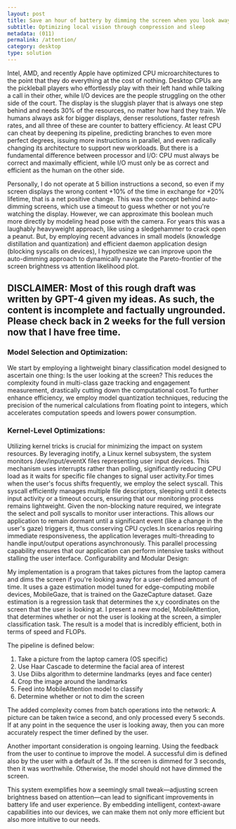 ```yaml
---
layout: post
title: Save an hour of battery by dimming the screen when you look away
subtitle: Optimizing local vision through compression and sleep
metadata: (011)
permalink: /attention/
category: desktop
type: solution
---
```



Intel, AMD, and recently Apple have optimized CPU microarchitectures to the point that they do everything at the cost of nothing. Desktop CPUs are the pickleball players who effortlessly play with their left hand while talking a call in their other, while I/O devices are the people struggling on the other side of the court. The display is the sluggish player that is always one step behind and needs 30% of the resources, no matter how hard they train. We humans always ask for bigger displays, denser resolutions, faster refresh rates, and all three of these are counter to battery efficiency. At least CPU can cheat by deepening its pipeline, predicting branches to even more perfect degrees, issuing more instructions in parallel, and even radically changing its architecture to support new workloads. But there is a fundamental difference between processor and I/O: CPU must always be correct and maximally efficient, while I/O must only be as correct and efficient as the human on the other side. 

Personally, I do not operate at 5 billion instructions a second, so even if my screen displays the wrong content +10% of the time in exchange for +20% lifetime, that is a net positive change. This was the concept behind auto-dimming screens, which use a timeout to guess whether or not you're watching the display. However, we can approximate this boolean much more directly by modeling head pose with the camera. For years this was a laughably heavyweight approach, like using a sledgehammer to crack open a peanut. But, by employing recent advances in small models (knowledge distillation and quantization) and efficient daemon application design (blocking syscalls on devices), I hypothesize we can improve upon the auto-dimming approach to dynamically navigate the Pareto-frontier of the screen brightness vs attention likelihood plot.

## **DISCLAIMER:** Most of this rough draft was written by GPT-4 given my ideas. As such, the content is incomplete and factually ungrounded. Please check back in 2 weeks for the full version now that I have free time.

### Model Selection and Optimization:

We start by employing a lightweight binary classification model designed to ascertain one thing: Is the user looking at the screen? This reduces the complexity found in multi-class gaze tracking and engagement measurement, drastically cutting down the computational cost.To further enhance efficiency, we employ model quantization techniques, reducing the precision of the numerical calculations from floating point to integers, which accelerates computation speeds and lowers power consumption.

### Kernel-Level Optimizations:

Utilizing kernel tricks is crucial for minimizing the impact on system resources. By leveraging inotify, a Linux kernel subsystem, the system monitors /dev/input/eventX files representing user input devices. This mechanism uses interrupts rather than polling, significantly reducing CPU load as it waits for specific file changes to signal user activity.For times when the user's focus shifts frequently, we employ the select syscall. This syscall efficiently manages multiple file descriptors, sleeping until it detects input activity or a timeout occurs, ensuring that our monitoring process remains lightweight.
Given the non-blocking nature required, we integrate the select and poll syscalls to monitor user interactions. This allows our application to remain dormant until a significant event (like a change in the user's gaze) triggers it, thus conserving CPU cycles.In scenarios requiring immediate responsiveness, the application leverages multi-threading to handle input/output operations asynchronously. This parallel processing capability ensures that our application can perform intensive tasks without stalling the user interface.
Configurability and Modular Design:

My implementation is a program that takes pictures from the laptop camera and dims the screen if you're looking away for a user-defined amount of time. It uses a gaze estimation model tuned for edge-computing mobile devices, MobileGaze, that is trained on the GazeCapture dataset. Gaze estimation is a regression task that determines the x,y coordinates on the screen that the user is looking at. I present a new model, MobileAttention, that determines whether or not the user is looking at the screen, a simpler classification task.
The result is a model that is incredibly efficient, both in terms of speed and FLOPs. 

The pipeline is defined below:
 1. Take a picture from the laptop camera (OS specific)
 2. Use Haar Cascade to determine the facial area of interest
 3. Use Diibs algorithm to determine landmarks (eyes and face center)
 4. Crop the image around the landmarks
 5. Feed into MobileAttention model to classify
 6. Determine whether or not to dim the screen

The added complexity comes from batch operations into the network: A picture can be taken twice a second, and only processed every 5 seconds. If at any point in the sequence the user is looking away, then you can more accurately respect the timer defined by the user.

Another important consideration is ongoing learning. Using the feedback from the user to continue to improve the model. A successful dim is defined also by the user with a default of 3s. If the screen is dimmed for 3 seconds, then it was worthwhile. Otherwise, the model should not have dimmed the screen.

This system exemplifies how a seemingly small tweak—adjusting screen brightness based on attention—can lead to significant improvements in battery life and user experience. By embedding intelligent, context-aware capabilities into our devices, we can make them not only more efficient but also more intuitive to our needs.
